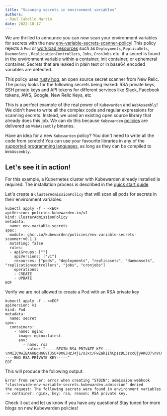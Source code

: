 ```yaml
---
title: "Scanning secrets in environment variables"
authors:
- Raul Cabello Martin
date: 2022-10-17
---
```


We are thrilled to announce you can now scan your environment variables for secrets with the new
[env-variable-secrets-scanner-policy](https://github.com/kubewarden/env-variable-secrets-scanner-policy)! This policy rejects a `Pod`
or [workload resources](https://kubernetes.io/docs/concepts/workloads/) such as `Deployments`, `ReplicaSets`, `DaemonSets`
, `ReplicationControllers`, `Jobs`, `CronJobs` etc. if a secret is found in the environment variable
within a container, init container, or ephemeral container. Secrets that are leaked in plain text or 
in base64 encoded variables are detected.

This policy uses [rusty hog](https://github.com/newrelic/rusty-hog), an open source secret scanner from New Relic. The
policy looks for the following secrets being leaked: RSA private keys, SSH private keys and API tokens for different
services like Slack, Facebook tokens, AWS, Google, New Relic Keys, etc

This is a perfect example of the real power of `Kubewarden` and `WebAssembly`! We didn't have to write all the complex
code and regular expressions for scanning secrets. Instead, we used an existing open source library that already
does this job. We can do this because `Kubewarden` [policies](https://docs.kubewarden.io/writing-policies) are delivered 
as `WebAssembly` binaries.

Have an idea for a new `Kubewarden` policy? You don't need to write all the code from scratch! You can use 
your favourite libraries in any of the [supported programming languages](https://docs.kubewarden.io/writing-policies), as long 
as they can be compiled to `WebAssembly`.

## Let's see it in action!

For this example, a Kubernetes cluster with Kubewarden already installed is required. The installation process is
described in the [quick start guide](https://docs.kubewarden.io/quick-start).

Let's create a `ClusterAdmissionPolicy` that will scan all pods for secrets in their environment variables:

```
kubectl apply -f - <<EOF
apiVersion: policies.kubewarden.io/v1
kind: ClusterAdmissionPolicy
metadata:
  name: env-variable-secrets
spec:
  module: ghcr.io/kubewarden/policies/env-variable-secrets-scanner:v0.1.1
  mutating: false
  rules:
  - apiGroups: [""]
    apiVersions: ["v1"]
    resources: ["pods", "deployments", "replicasets", "daemonsets", "replicationcontrollers", "jobs", "cronjobs"]
    operations:
    - CREATE
    - UPDATE
EOF
```

Verify we are not allowed to create a Pod with an RSA private key

```
kubectl apply -f - <<EOF                                                                  
apiVersion: v1     
kind: Pod
metadata:
  name: secret
spec:
  containers:
    - name: nginx
      image: nginx:latest
      env:
        - name: rsa
          value: "-----BEGIN RSA PRIVATE KEY-----\nMIICWwIBAAKBgHnGVTJSU+8m8JHzJ4j1/oJxc/FwZakIIhCpIzDL3sccOjyAKO37\nVCVwKCXz871Uo+LBWhFoMVnJCEoPgZVJFPa+Om3693gdachdQpGXuMp6fmU8KHG5\nMfRxoc0tcFhLshg7luhUqu37hAp82pIySp+CnwrOPeHcpHgTbwkk+dufAgMBAAEC\ngYBXdoM0rHsKlx5MxadMsNqHGDOdYwwxVt0YuFLFNnig6/5L/ATpwQ1UAnVjpQ8Y\nmlVHhXZKcFqZ0VE52F9LOP1rnWUfAu90ainLC62X/aKvC1HtOMY5zf8p+Xq4WTeG\nmP4KxJakEZmk8GNaWvwp/bn480jxi9AkCglJzkDKMUt0MQJBAPFMBBxD0D5Um07v\nnffYrU2gKpjcTIZJEEcvbHZV3TRXb4sI4WznOk3WqW/VUo9N83T4BAeKp7QY5P5M\ntVbznhcCQQCBMeS2C7ctfWI8xYXZyCtp2ecFaaQeO3zCIuCcCqv+AyMQwX6GnzNW\nnVvAeDAcLkjhEqg6QW5NehcfilJbj2u5AkEA5Mk5oH8f5OmdtHN36Tb14wM5QGSo\n3i5Kk+RAR9dT/LvmlAJgkzyOyJz/XHz8Ycn8S2yZjXkHV7i+7utWiVJGEwJAOhXN\nh0+DHs+lkD8aK80EP8X5SQSzBeim8b2ukFl39G9Cn7DvCuWetk1vR/yBXNouaAr0\nWaS7S9gdd0/AMWws+QJAGjYTz7Ab9tLGT7zCTSHPzwk8m+gm4wMfChN4yAyr1kac\nTLzJZaNLjNmAfUu5azZTJ2LG9HR0B7jUyQm4aJ68hA==\n-----END RSA PRIVATE KEY-----"
EOF
```

This will produce the following output:

```
Error from server: error when creating "STDIN": admission webhook "clusterwide-env-variable-secrets.kubewarden.admission" denied
the request: The following secrets were found in environment variables -> container: nginx, key: rsa, reason: RSA private key. 
```

Check it out and let us know if you have any questions! Stay tuned for more blogs on new Kubewarden policies!
